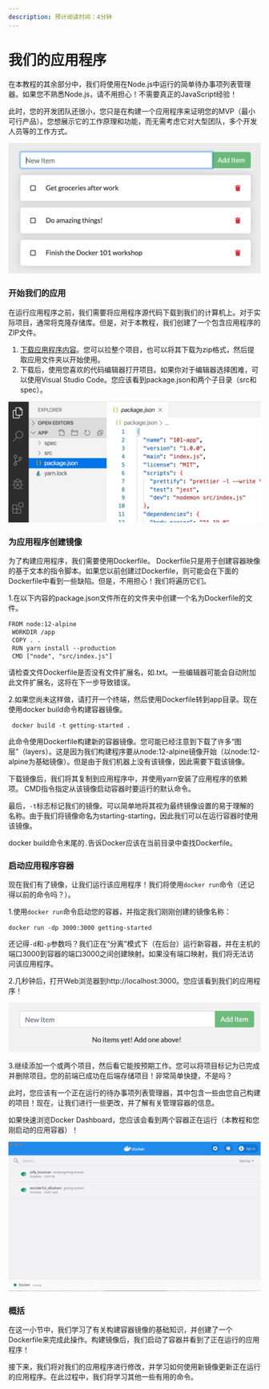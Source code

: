 ```yaml
---
description: 预计阅读时间：4分钟
---
```


# 我们的应用程序

在本教程的其余部分中，我们将使用在Node.js中运行的简单待办事项列表管理器。如果您不熟悉Node.js，请不用担心！不需要真正的JavaScript经验！

此时，您的开发团队还很小，您只是在构建一个应用程序来证明您的MVP（最小可行产品）。您想展示它的工作原理和功能，而无需考虑它对大型团队，多个开发人员等的工作方式。

![](../.gitbook/assets/image%20%282%29.png)

### 开始我们的应用

在运行应用程序之前，我们需要将应用程序源代码下载到我们的计算机上。对于实际项目，通常将克隆存储库。但是，对于本教程，我们创建了一个包含应用程序的ZIP文件。

1. [下载应用程序内容](https://github.com/docker/getting-started/tree/master/app)。您可以拉整个项目，也可以将其下载为zip格式，然后提取应用文件夹以开始使用。
2. 下载后，使用您喜欢的代码编辑器打开项目。如果你对于编辑器选择困难，可以使用Visual Studio Code。您应该看到package.json和两个子目录（src和spec）。

![](../.gitbook/assets/image%20%284%29.png)

### 为应用程序创建镜像

为了构建应用程序，我们需要使用Dockerfile。 Dockerfile只是用于创建容器映像的基于文本的指令脚本。如果您以前创建过Dockerfile，则可能会在下面的Dockerfile中看到一些缺陷。但是，不用担心！我们将遍历它们。

1.在以下内容的package.json文件所在的文件夹中创建一个名为Dockerfile的文件。

```text
FROM node:12-alpine
 WORKDIR /app
 COPY . .
 RUN yarn install --production
 CMD ["node", "src/index.js"]
```

请检查文件Dockerfile是否没有文件扩展名，如.txt。一些编辑器可能会自动附加此文件扩展名，这将在下一步导致错误。

2.如果您尚未这样做，请打开一个终端，然后使用Dockerfile转到app目录。现在使用docker build命令构建容器镜像。

```text
 docker build -t getting-started .
```

此命令使用Dockerfile构建新的容器镜像。您可能已经注意到下载了许多“图层”（layers）。这是因为我们构建程序要从node:12-alpine镜像开始（以node:12-alpine为基础镜像）。但是由于我们机器上没有该镜像，因此需要下载该镜像。

下载镜像后，我们将其复制到应用程序中，并使用yarn安装了应用程序的依赖项。 CMD指令指定从该镜像启动容器时要运行的默认命令。

最后，`-t`标志标记我们的镜像。可以简单地将其视为最终镜像设置的易于理解的名称。由于我们将镜像命名为starting-starting，因此我们可以在运行容器时使用该镜像。

 docker build命令末尾的`.`告诉Docker应该在当前目录中查找Dockerfile。

### 启动应用程序容器

现在我们有了镜像，让我们运行该应用程序！我们将使用`docker run`命令（还记得以前的命令吗？）。

1.使用`docker run`命令启动您的容器，并指定我们刚刚创建的镜像名称：

```text
docker run -dp 3000:3000 getting-started
```

还记得`-d`和`-p`参数吗？我们正在“分离”模式下（在后台）运行新容器，并在主机的端口3000到容器的端口3000之间创建映射。如果没有端口映射，我们将无法访问该应用程序。

2.几秒钟后，打开Web浏览器到http://localhost:3000。您应该看到我们的应用程序！

![](../.gitbook/assets/image%20%285%29.png)

3.继续添加一个或两个项目，然后看它能按预期工作。您可以将项目标记为已完成并删除项目。您的前端已成功在后端存储项目！非常简单快捷，不是吗？

此时，您应该有一个正在运行的待办事项列表管理器，其中包含一些由您自己构建的项目！现在，让我们进行一些更改，并了解有关管理容器的信息。

如果快速浏览Docker Dashboard，您应该会看到两个容器正在运行（本教程和您刚启动的应用容器）！

![](../.gitbook/assets/image%20%286%29.png)

### 概括

在这一小节中，我们学习了有关构建容器镜像的基础知识，并创建了一个Dockerfile来完成此操作。构建镜像后，我们启动了容器并看到了正在运行的应用程序！

接下来，我们将对我们的应用程序进行修改，并学习如何使用新镜像更新正在运行的应用程序。在此过程中，我们将学习其他一些有用的命令。



